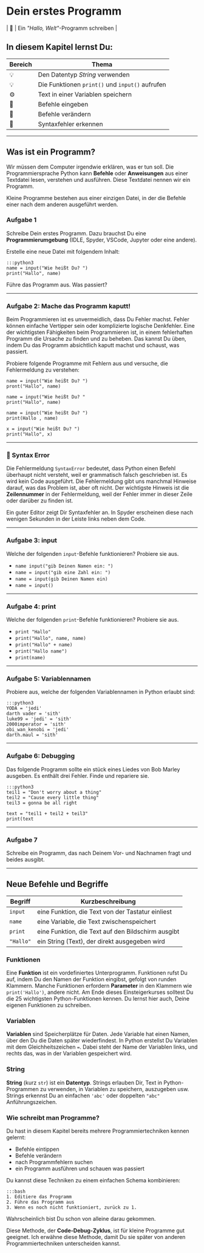 # Dein erstes Programm

| 💼 | Ein *"Hallo, Welt"*-Programm schreiben |
## In diesem Kapitel lernst Du:

| Bereich | Thema |
|---------|-------|
| 💡 | Den Datentyp *String* verwenden |
| 💡 | Die Funktionen `print()` und `input()` aufrufen |
| ⚙ | Text in einer Variablen speichern |
| 🔧 | Befehle eingeben |
| 🔧 | Befehle verändern |
| 🐞 | Syntaxfehler erkennen |

----

## Was ist ein Programm?

Wir müssen dem Computer irgendwie erklären, was er tun soll. Die Programmiersprache Python kann **Befehle** oder **Anweisungen** aus einer Textdatei lesen, verstehen und ausführen. Diese Textdatei nennen wir ein Programm.

Kleine Programme bestehen aus einer einzigen Datei, in der die Befehle einer nach dem anderen ausgeführt werden.

### Aufgabe 1

Schreibe Dein erstes Programm.
Dazu brauchst Du eine **Programmierumgebung** (IDLE, Spyder, VSCode, Jupyter oder eine andere).

Erstelle eine neue Datei mit folgendem Inhalt:

    :::python3
    name = input("Wie heißt Du? ")
    print("Hallo", name)

Führe das Programm aus.
Was passiert?

----

### Aufgabe 2: Mache das Programm kaputt!

Beim Programmieren ist es unvermeidlich, dass Du Fehler machst. Fehler können einfache Vertipper sein oder komplizierte logische Denkfehler. Eine der wichtigsten Fähigkeiten beim Programmieren ist, in einem fehlerhaften Programm die Ursache zu finden und zu beheben. Das kannst Du üben, indem Du das Programm absichtlich kaputt machst und schaust, was passiert.

Probiere folgende Programme mit Fehlern aus und versuche, die Fehlermeldung zu verstehen:

    name = input("Wie heißt Du? ")
    pront("Hallo", name)

    name = input("Wie heißt Du? "
    print("Hallo", name)

    name = input("Wie heißt Du? ")
    print(Hallo , name)

    x = input("Wie heißt Du? ")
    print("Hallo", x)

----

### 🐞 Syntax Error

Die Fehlermeldung `SyntaxError` bedeutet, dass Python einen Befehl überhaupt nicht versteht, weil er grammatisch falsch geschrieben ist. Es wird kein Code ausgeführt. Die Fehlermeldung gibt uns manchmal Hinweise darauf, was das Problem ist, aber oft nicht. Der wichtigste Hinweis ist die **Zeilennummer** in der Fehlermeldung, weil der Fehler immer in dieser Zeile oder darüber zu finden ist.

Ein guter Editor zeigt Dir Syntaxfehler an. In Spyder erscheinen diese nach wenigen Sekunden in der Leiste links neben dem Code.

----

### Aufgabe 3: input

Welche der folgenden `input`-Befehle funktionieren?
Probiere sie aus.

* `name input("gib Deinen Namen ein: ")`
* `name = input("gib eine Zahl ein: ")`
* `name = input(gib Deinen Namen ein)`
* `name = input()`

----

### Aufgabe 4: print

Welche der folgenden `print`-Befehle funktionieren?
Probiere sie aus.

* `print "Hallo"`
* `print("Hallo", name, name)`
* `print("Hallo" + name)`
* `print("Hallo name")`
* `print(name)`

----

### Aufgabe 5: Variablennamen

Probiere aus, welche der folgenden Variablennamen in Python erlaubt sind:

    :::python3
    YODA = 'jedi'
    darth vader = 'sith'
    luke99 = 'jedi' = 'sith'
    2000imperator = 'sith'
    obi_wan_kenobi = 'jedi'
    darth.maul = 'sith'

----

### Aufgabe 6: Debugging

Das folgende Programm sollte ein stück eines Liedes von Bob Marley ausgeben.
Es enthält drei Fehler.
Finde und repariere sie.

    :::python3
    teil1 = "Don't worry about a thing"
    teil2 = "Cause every little thing"
    teil3 = gonna be all right

    text = "teil1 + teil2 + teil3"
    print(text

----

### Aufgabe 7

Schreibe ein Programm, das nach Deinem Vor- und Nachnamen fragt und beides ausgibt.

----

## Neue Befehle und Begriffe

| Begriff | Kurzbeschreibung |
|---------|------------------|
| `input` | eine Funktion, die Text von der Tastatur einliest |
| `name` | eine Variable, die Text zwischenspeichert |
| `print` | eine Funktion, die Text auf den Bildschirm ausgibt |
| `"Hallo"` | ein String (Text), der direkt ausgegeben wird |

### Funktionen

Eine **Funktion** ist ein vordefiniertes Unterprogramm. Funktionen rufst Du auf, indem Du den Namen der Funktion eingibst, gefolgt von runden Klammern. Manche Funktionen erfordern **Parameter** in den Klammern wie `print('Hallo')`, andere nicht.
Am Ende dieses Einsteigerkurses solltest Du die 25 wichtigsten Python-Funktionen kennen.
Du lernst hier auch, Deine eigenen Funktionen zu schreiben.

### Variablen

**Variablen** sind Speicherplätze für Daten. Jede Variable hat einen Namen, über den Du die Daten später wiederfindest. In Python erstellst Du Variablen mit dem Gleichheitszeichen `=`. Dabei steht der Name der Variablen links, und rechts das, was in der Variablen gespeichert wird.

### String

**String** (kurz `str`) ist ein **Datentyp**. Strings erlauben Dir, Text in Python-Programmen zu verwenden, in Variablen zu speichern, auszugeben usw. Strings erkennst Du an einfachen `'abc'` oder doppelten  `"abc"` Anführungszeichen.

### Wie schreibt man Programme?

Du hast in diesem Kapitel bereits mehrere Programmiertechniken kennen gelernt:

* Befehle eintippen
* Befehle verändern
* nach Programmfehlern suchen
* ein Programm ausführen und schauen was passiert

Du kannst diese Techniken zu einem einfachen Schema kombinieren:

    :::bash
    1. Editiere das Programm
    2. Führe das Programm aus
    3. Wenn es noch nicht funktioniert, zurück zu 1.

Wahrscheinlich bist Du schon von alleine darau gekommen.

Diese Methode, der **Code-Debug-Zyklus**, ist für kleine Programme gut geeignet.
Ich erwähne diese Methode, damit Du sie später von anderen Programmiertechniken unterscheiden kannst.

